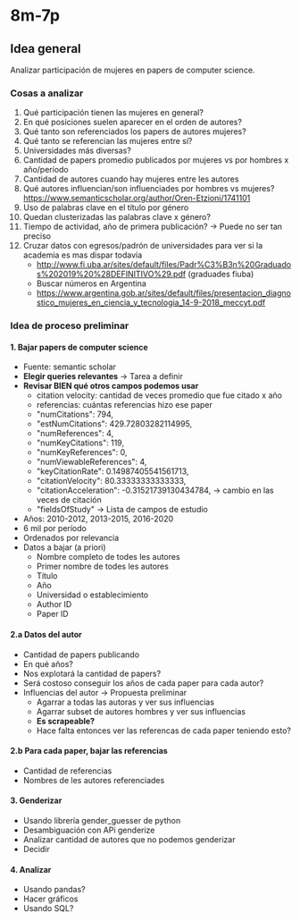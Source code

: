 # 8m-7p

## Idea general

Analizar participación de mujeres en papers de computer science.

### Cosas a analizar
1. Qué participación tienen las mujeres en general?
2. En qué posiciones suelen aparecer en el orden de autores?
3. Qué tanto son referenciados los papers de autores mujeres?
4. Qué tanto se referencian las mujeres entre sí?
5. Universidades más diversas?
6. Cantidad de papers promedio publicados por mujeres vs por hombres x año/período
7. Cantidad de autores cuando hay mujeres entre les autores
8. Qué autores influencian/son influenciades por hombres vs mujeres? https://www.semanticscholar.org/author/Oren-Etzioni/1741101
9. Uso de palabras clave en el título por género
10. Quedan clusterizadas las palabras clave x género? 
11. Tiempo de actividad, año de primera publicación? -> Puede no ser tan preciso
12. Cruzar datos con egresos/padrón de universidades para ver si la academia es mas dispar todavía
    * http://www.fi.uba.ar/sites/default/files/Padr%C3%B3n%20Graduados%202019%20%28DEFINITIVO%29.pdf (graduades fiuba)
    * Buscar números en Argentina 
    * https://www.argentina.gob.ar/sites/default/files/presentacion_diagnostico_mujeres_en_ciencia_y_tecnologia_14-9-2018_meccyt.pdf

### Idea de proceso preliminar
#### 1. Bajar papers de computer science
  * Fuente: semantic scholar
  * **Elegir queries relevantes** -> Tarea a definir
  * **Revisar BIEN qué otros campos podemos usar**
    * citation velocity: cantidad de veces promedio que fue citado x año
    * referencias: cuántas referencias hizo ese paper
    * "numCitations": 794,
    * "estNumCitations": 429.72803282114995,
    * "numReferences": 4,
    * "numKeyCitations": 119,
    * "numKeyReferences": 0,
    * "numViewableReferences": 4,
    * "keyCitationRate": 0.14987405541561713,
    * "citationVelocity": 80.33333333333333,
    * "citationAcceleration": -0.31521739130434784, -> cambio en las veces de citación
    * "fieldsOfStudy" -> Lista de campos de estudio
  * Años: 2010-2012, 2013-2015, 2016-2020
  * 6 mil por período
  * Ordenados por relevancia
  * Datos a bajar (a priori)
    * Nombre completo de todes les autores
    * Primer nombre de todes les autores
    * Título
    * Año
    * Universidad o establecimiento
    * Author ID
    * Paper ID
    
#### 2.a Datos del autor
 * Cantidad de papers publicando
 * En qué años?
  * Nos explotará la cantidad de papers? 
  * Será costoso conseguir los años de cada paper para cada autor?
  * Influencias del autor -> Propuesta preliminar
    * Agarrar a todas las autoras y ver sus influencias
    * Agarrar subset de autores hombres y ver sus influencias
    * **Es scrapeable?**
    * Hace falta entonces ver las referencas de cada paper teniendo esto?

#### 2.b Para cada paper, bajar las referencias
  * Cantidad de referencias
  * Nombres de les autores referenciades
  
#### 3. Genderizar
  * Usando librería gender_guesser de python
  * Desambiguación con APi genderize
  * Analizar cantidad de autores que no podemos genderizar
  * Decidir

#### 4. Analizar
  * Usando pandas?
  * Hacer gráficos
  * Usando SQL?
